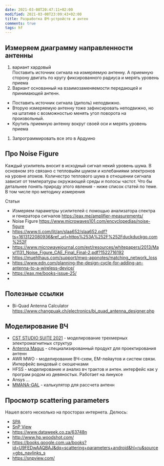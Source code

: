 ```yaml
---
date: 2021-03-08T20:47:11+02:00
modified: 2021-03-08T23:09:43+02:00
title: Разработка ВЧ-устройств и антен
comments: true
tags: hf
---
```




## Измеряем диаграмму направленности антенны

1. вариант хардовый  
Поставить источник сигнала на измеряемую антенну. А приемную сторону двигать по кругу фиксированного радиуса и мерять уровень приема
1. Вариант основанный на взаимозаменяемости передающей и принимающей антенн.  
* Поставить источник сигнала (диполь) неподвижно. 
* Вторую измеряемую антенну тоже зафиксировать неподвижно, но на штативе с возможностью менять угол поворота на произвольный. 
* Крутить приемную антенну вокруг своей оси и мерять уровень приема
1. Запрограммировать все это в Ардуино


## Про Noise Figure
Каждый усилитель вносит в исходный сигнал некий уровень шума. В основном это связано с тепловыйм шумом и колебаниями электронов на уровне атомов. Количестро теплового шума в отношении сигнала зависит от температуры окружающей среды и полосы частот. Что бы детальнее понять природу этого явления - ниже список статей по теме. В том числе про методику измерения

Статьи
- Измеряем параметры усилителей с помощью анализатора спектра и генератора сигналов <https://eax.me/amplifier-measurements/>
- Noise Figure <https://www.microwaves101.com/encyclopedias/noise-figure>
- <https://www.ti.com/lit/an/slaa652/slaa652.pdf?ts=1613122080936&ref_url=https%253A%252F%252Fduckduckgo.com%252F>
- <https://www.microwavejournal.com/ext/resources/whitepapers/2013/May/1131_Noise_Figure_CAE_Final_Final-2.pdf?1522716192>
- <https://muehlhaus.com/support/mwo-appnotes/matching_network_loss>
- <https://www.edn.com/planning-the-design-cycle-for-adding-an-antenna-to-a-wireless-device/>
- <https://eax.me/books-issue-25/>
- 

## Полезные ссылки
- Bi-Quad Antenna Calculator <https://www.changpuak.ch/electronics/bi_quad_antenna_designer.php>


## Моделирование ВЧ
- [CST STUDIO SUITE 2021](http://eurointech.ru/eda/microwave_design/cst/CST-STUDIO-SUITE.phtml) - моделирование трехмерных электромагнитных структур
- [Antenna Magus](http://eurointech.ru/eda/microwave_design/cst/Antenna-Magus.phtml) - специализированный продукт для проектирования антенн
- AWR MWO - моделирование ВЧ-схем, EM-лейаутов и систем связи. Интерфейс виндовый с окошечками
- HFSS - моделирование и анализ вч трактов и антен. интерфейс как у програм родом из девяностых. Работает на линуксе
- Ansys ...
- [MMANA-GAL](http://gal-ana.de/basicmm/ru/) - калькулятор для рассчета антенн

## Просмотр scattering parameters

Нашел всего несколько на просторах интернета. Делюсь:
* [SPA](https://www.ag-rf-engineering.de/products/software/s-parameter-viewer/)
* [SnP View](#)
* <https://www.dataweek.co.za/63748n>
* <http://www.hp.woodshot.com/>
* <https://books.google.com.ua/books?id=U9FEDwAAQBAJ&dq=scattering+parameters+android&hl=ru&source=gbs_navlinks_s>
* <https://snpview.com/>


